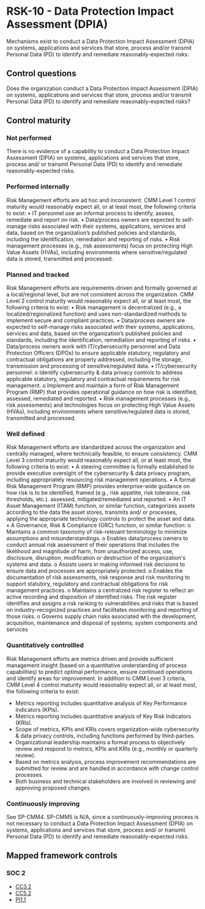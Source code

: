 # RSK-10 - Data Protection Impact Assessment (DPIA)
Mechanisms exist to conduct a Data Protection Impact Assessment (DPIA) on systems, applications and services that store, process and/or transmit Personal Data (PD) to identify and remediate reasonably-expected risks.
## Control questions
Does the organization conduct a Data Protection Impact Assessment (DPIA) on systems, applications and services that store, process and/or transmit Personal Data (PD) to identify and remediate reasonably-expected risks?
## Control maturity
### Not performed
There is no evidence of a capability to conduct a Data Protection Impact Assessment (DPIA) on systems, applications and services that store, process and/ or transmit Personal Data (PD) to identify and remediate reasonably-expected risks.
### Performed internally
Risk Management efforts are ad hoc and inconsistent. CMM Level 1 control maturity would reasonably expect all, or at least most, the following criteria to exist:
•	IT personnel use an informal process to identify, assess, remediate and report on risk.
•	Data/process owners are expected to self-manage risks associated with their systems, applications, services and data, based on the organization’s published policies and standards, including the identification, remediation and reporting of risks.
•	Risk management processes (e.g., risk assessments) focus on protecting High Value Assets (HVAs), including environments where sensitive/regulated data is stored, transmitted and processed.
### Planned and tracked
Risk Management efforts are requirements-driven and formally governed at a local/regional level, but are not consistent across the organization. CMM Level 2 control maturity would reasonably expect all, or at least most, the following criteria to exist:
•	Risk management is decentralized (e.g., a localized/regionalized function) and uses non-standardized methods to implement secure and compliant practices.
•	Data/process owners are expected to self-manage risks associated with their systems, applications, services and data, based on the organization’s published policies and standards, including the identification, remediation and reporting of risks.
•	Data/process owners work with IT/cybersecurity personnel and Data Protection Officers (DPOs) to ensure applicable statutory, regulatory and contractual obligations are properly addressed, including the storage, transmission and processing of sensitive/regulated data.
•	IT/cybersecurity personnel:
o	Identify cybersecurity & data privacy controls to address applicable statutory, regulatory and contractual requirements for risk management.
o	Implement and maintain a form of Risk Management Program (RMP) that provides operational guidance on how risk is identified, assessed, remediated and reported.
•	Risk management processes (e.g., risk assessments) and technologies focus on protecting High Value Assets (HVAs), including environments where sensitive/regulated data is stored, transmitted and processed.
### Well defined
Risk Management efforts are standardized across the organization and centrally managed, where technically feasible, to ensure consistency. CMM Level 3 control maturity would reasonably expect all, or at least most, the following criteria to exist:
•	A steering committee is formally established to provide executive oversight of the cybersecurity & data privacy program, including appropriately resourcing risk management operations.
•	A formal Risk Management Program (RMP) provides enterprise-wide guidance on how risk is to be identified, framed (e.g., risk appetite, risk tolerance, risk thresholds, etc.). assessed, mitigated/remediated and reported.
•	An IT Asset Management (ITAM) function, or similar function, categorizes assets according to the data the asset stores, transmits and/ or processes, applying the appropriate technology controls to protect the asset and data.
•	A Governance, Risk & Compliance (GRC) function, or similar function:
o	Maintains a common taxonomy of risk-relevant terminology to minimize assumptions and misunderstandings. 
o	Enables data/process owners to conduct annual risk assessment of their operations that includes the likelihood and magnitude of harm, from unauthorized access, use, disclosure, disruption, modification or destruction of the organization's systems and data.
o	Assists users in making informed risk decisions to ensure data and processes are appropriately protected.
o	Enables the documentation of risk assessments, risk response and risk monitoring to support statutory, regulatory and contractual obligations for risk management practices.
o	Maintains a centralized risk register to reflect an active recording and disposition of identified risks. The risk register identifies and assigns a risk ranking to vulnerabilities and risks that is based on industry-recognized practices and facilitates monitoring and reporting of those risks.
o	Governs supply chain risks associated with the development, acquisition, maintenance and disposal of systems, system components and services
### Quantitatively controllled
Risk Management efforts are metrics driven and provide sufficient management insight (based on a quantitative understanding of process capabilities) to predict optimal performance, ensure continued operations and identify areas for improvement. In addition to CMM Level 3 criteria, CMM Level 4 control maturity would reasonably expect all, or at least most, the following criteria to exist:
- 	Metrics reporting includes quantitative analysis of Key Performance Indicators (KPIs).
- 	Metrics reporting includes quantitative analysis of Key Risk Indicators (KRIs).
- 	Scope of metrics, KPIs and KRIs covers organization-wide cybersecurity & data privacy controls, including functions performed by third-parties.
- 	Organizational leadership maintains a formal process to objectively review and respond to metrics, KPIs and KRIs (e.g., monthly or quarterly review).
- 	Based on metrics analysis, process improvement recommendations are submitted for review and are handled in accordance with change control processes.
- 	Both business and technical stakeholders are involved in reviewing and approving proposed changes.
### Continuously improving
See SP-CMM4. SP-CMM5 is N/A, since a continuously-improving process is not necessary to conduct a Data Protection Impact Assessment (DPIA) on systems, applications and services that store, process and/ or transmit Personal Data (PD) to identify and remediate reasonably-expected risks.
## Mapped framework controls
### SOC 2
- [CC3.2](../soc2/cc32.md)
- [CC5.2](../soc2/cc52.md)
- [PI1.1](../soc2/pi11.md)
